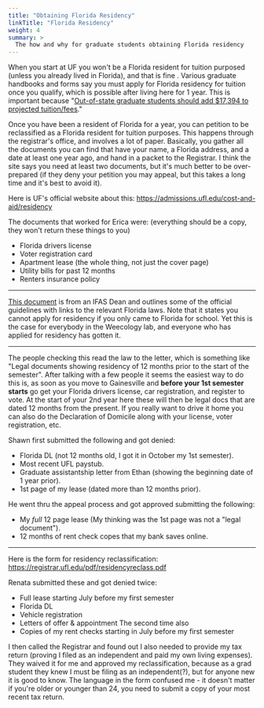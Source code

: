 ```yaml
---
title: "Obtaining Florida Residency"
linkTitle: "Florida Residency"
weight: 4
summary: >
  The how and why for graduate students obtaining Florida residency
---
```


When you start at UF you won't be a Florida resident for tuition purposed (unless you already lived in Florida), and that is fine . Various graduate handbooks and forms say you must apply for Florida residency for tuition once you qualify, which is possible after living here for 1 year. This is important because "[Out-of-state graduate students should add $17,394 to projected tuition/fees](http://www.sfa.ufl.edu/cost/)."

Once you have been a resident of Florida for a year, you can petition to be reclassified as a Florida resident for tuition purposes.  This happens through the registrar's office, and involves a lot of paper.  Basically, you gather all the documents you can find that have your name, a Florida address, and a date at least one year ago, and hand in a packet to the Registrar.  I think the site says you need at least two documents, but it's much better to be over-prepared (if they deny your petition you may appeal, but this takes a long time and it's best to avoid it).  

Here is UF's official website about this: <https://admissions.ufl.edu/cost-and-aid/residency>

The documents that worked for Erica were: (everything should be a copy, they won't return these things to you)
* Florida drivers license
* Voter registration card
* Apartment lease (the whole thing, not just the cover page)
* Utility bills for past 12 months
* Renters insurance policy

---
[This document](/docs/graduate-school/florida-residency-how-to.pdf) is from an IFAS Dean and outlines some of the official guidelines with links to the relevant Florida laws. Note that it states you cannot apply for residency if you only came to Florida for school. Yet this is the case for everybody in the Weecology lab, and everyone who has applied for residency has gotten it. 

---
The people checking this read the law to the letter, which is something like "Legal documents showing residency of 12 months prior to the start of the semester". After talking with a few people it seems the easiest way to do this is, as soon as you move to Gainesville and **before your 1st semester starts** go get your Florida drivers license, car registration, and register to vote. At the start of your 2nd  year here these will then be legal docs that are dated 12 months from the present.   If you really want to drive it home you can also do the Declaration of Domicile along with your license, voter registration, etc. 

Shawn first submitted the following and got denied:
* Florida DL (not 12 months old, I got it in October my 1st semester).
* Most recent UFL paystub.
* Graduate assistantship letter from Ethan (showing the beginning date of 1 year prior).
* 1st page of my lease (dated more than 12 months prior).  

He went thru the appeal process and got approved submitting the following:  
* My *full* 12 page lease (My thinking was the 1st page was not a "legal document").  
* 12 months of rent check copes that my bank saves online. 

---

Here is the form for residency reclassification: https://registrar.ufl.edu/pdf/residencyreclass.pdf 

Renata submitted these and got denied twice:
* Full lease starting July before my first semester
* Florida DL
* Vehicle registration
* Letters of offer & appointment
The second time also
* Copies of my rent checks starting in July before my first semester

I then called the Registrar and found out I also needed to provide my tax return (proving I filed as an independent and paid my own living expenses). They waived it for me and approved my reclassification, because as a grad student they knew I must be filing as an independent(?), but for anyone new it is good to know. The language in the form confused me - it doesn't matter if you're older or younger than 24, you need to submit a copy of your most recent tax return. 